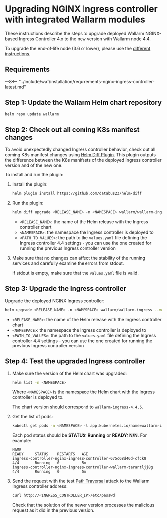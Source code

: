 [nginx-process-time-limit-docs]:    ../admin-en/configure-parameters-en.md#wallarm_process_time_limit
[nginx-process-time-limit-block-docs]:  ../admin-en/configure-parameters-en.md#wallarm_process_time_limit_block
[overlimit-res-rule-docs]:           ../user-guides/rules/configure-overlimit-res-detection.md
[graylist-docs]:                     ../user-guides/ip-lists/graylist.md
[ip-list-docs]:                     ../user-guides/ip-lists/overview.md
[waf-mode-instr]:                   ../admin-en/configure-wallarm-mode.md

# Upgrading NGINX Ingress controller with integrated Wallarm modules

These instructions describe the steps to upgrade deployed Wallarm NGINX-based Ingress Controller 4.x to the new version with Wallarm node 4.4.

To upgrade the end‑of‑life node (3.6 or lower), please use the [different instructions](older-versions/ingress-controller.md).

## Requirements

--8<-- "../include/waf/installation/requirements-nginx-ingress-controller-latest.md"

## Step 1: Update the Wallarm Helm chart repository

```bash
helm repo update wallarm
```

## Step 2: Check out all coming K8s manifest changes

To avoid unexpectedly changed Ingress controller behavior, check out all coming K8s manifest changes using [Helm Diff Plugin](https://github.com/databus23/helm-diff). This plugin outputs the difference between the K8s manifests of the deployed Ingress controller version and of the new one.

To install and run the plugin:

1. Install the plugin:

    ```bash
    helm plugin install https://github.com/databus23/helm-diff
    ```
2. Run the plugin:

    ```bash
    helm diff upgrade <RELEASE_NAME> -n <NAMESPACE> wallarm/wallarm-ingress --version 4.4.5 -f <PATH_TO_VALUES>
    ```

    * `<RELEASE_NAME>`: the name of the Helm release with the Ingress controller chart
    * `<NAMESPACE>`: the namespace the Ingress controller is deployed to
    * `<PATH_TO_VALUES>`: the path to the `values.yaml` file defining the Ingress controller 4.4 settings - you can use the one created for running the previous Ingress controller version
3. Make sure that no changes can affect the stability of the running services and carefully examine the errors from stdout.

    If stdout is empty, make sure that the `values.yaml` file is valid.

## Step 3: Upgrade the Ingress controller

Upgrade the deployed NGINX Ingress controller:

``` bash
helm upgrade <RELEASE_NAME> -n <NAMESPACE> wallarm/wallarm-ingress --version 4.4.5 -f <PATH_TO_VALUES>
```

* `<RELEASE_NAME>`: the name of the Helm release with the Ingress controller chart
* `<NAMESPACE>`: the namespace the Ingress controller is deployed to
* `<PATH_TO_VALUES>`: the path to the `values.yaml` file defining the Ingress controller 4.4 settings - you can use the one created for running the previous Ingress controller version

## Step 4: Test the upgraded Ingress controller

1. Make sure the version of the Helm chart was upgraded:

    ```bash
    helm list -n <NAMESPACE>
    ```

    Where `<NAMESPACE>` is the namespace the Helm chart with the Ingress controller is deployed to.

    The chart version should correspond to `wallarm-ingress-4.4.5`.
1. Get the list of pods:
    
    ``` bash
    kubectl get pods -n <NAMESPACE> -l app.kubernetes.io/name=wallarm-ingress
    ```

    Each pod status should be **STATUS: Running** or **READY: N/N**. For example:

    ```
    NAME                                                              READY     STATUS    RESTARTS   AGE
    ingress-controller-nginx-ingress-controller-675c68d46d-cfck8      4/4       Running   0          5m
    ingress-controller-nginx-ingress-controller-wallarm-tarantljj8g   4/4       Running   0          5m
    ```

1. Send the request with the test [Path Traversal](../attacks-vulns-list.md#path-traversal) attack to the Wallarm Ingress controller address:

    ```bash
    curl http://<INGRESS_CONTROLLER_IP>/etc/passwd
    ```

    Check that the solution of the newer version processes the malicious request as it did in the previous version.
